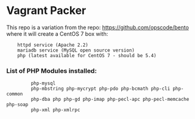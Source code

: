 Vagrant Packer
==============

This repo is a variation from the repo: https://github.com/opscode/bento where it will create
a CentOS 7 box with:

```
    httpd service (Apache 2.2)
    mariadb service (MySQL open source version)
    php (latest available for CentOS 7 - should be 5.4)
```

### List of PHP Modules installed:

```
         php-mysql
         php-mbstring php-mycrypt php-pdo php-bcmath php-cli php-common
         php-dba php php-gd php-imap php-pecl-apc php-pecl-memcache php-soap
         php-xml php-xmlrpc
```

